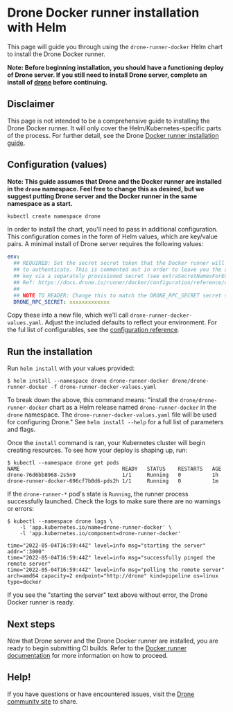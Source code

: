# Drone Docker runner installation with Helm

This page will guide you through using the `drone-runner-docker` Helm chart to install the Drone Docker runner.

**Note: Before beginning installation, you should have a functioning deploy of Drone server. If you still need to install Drone server, complete an install of [drone](../../drone/README.md) before continuing.**

## Disclaimer

This page is not intended to be a comprehensive guide to installing the Drone Docker runner. It will only cover the Helm/Kubernetes-specific parts of the process. For further detail, see the Drone [Docker runner installation guide](https://docs.drone.io/runner/docker/overview/).

## Configuration (values)

**Note: This guide assumes that Drone and the Docker runner are installed in the `drone` namespace. Feel free to change this as desired, but we suggest putting Drone server and the Docker runner in the same namespace as a start.**

```bash
kubectl create namespace drone
```

In order to install the chart, you'll need to pass in additional configuration. This configuration comes in the form of Helm values, which are key/value pairs. A minimal install of Drone server requires the following values:

```yaml
env:
  ## REQUIRED: Set the secret secret token that the Docker runner will use
  ## to authenticate. This is commented out in order to leave you the ability to set the
  ## key via a separately provisioned secret (see extraSecretNamesForEnvFrom above).
  ## Ref: https://docs.drone.io/runner/docker/configuration/reference/drone-rpc-secret/
  ##
  ## NOTE TO READER: Change this to match the DRONE_RPC_SECRET secret set in your drone server configs.
  DRONE_RPC_SECRET: xxxxxxxxxxxxx
``` 

Copy these into a new file, which we'll call `drone-runner-docker-values.yaml`. Adjust the included defaults to reflect your environment. For the ful list of configurables, see the [configuration reference](https://docs.drone.io/runner/docker/configuration/). 

## Run the installation

Run `helm install` with your values provided:

```console
$ helm install --namespace drone drone-runner-docker drone/drone-runner-docker -f drone-runner-docker-values.yaml
```

To break down the above, this command means: "install the `drone/drone-runner-docker` chart as a Helm release named `drone-runner-docker` in the `drone` namespace. The `drone-runner-docker-values.yaml` file will be used for configuring Drone." See `helm install --help` for a full list of parameters and flags.

Once the `install` command is ran, your Kubernetes cluster will begin creating resources. To see how your deploy is shaping up, run:

```console
$ kubectl --namespace drone get pods
NAME                                 READY   STATUS    RESTARTS   AGE
drone-76d6bb8968-2s5n9               1/1     Running   0          1h
drone-runner-docker-696cf7b8d6-pds2h 1/1     Running   0          1m
``` 

If the `drone-runner-*` pod's state is `Running`, the runner process successfully launched. Check the logs to make sure there are no warnings or errors:

```console
$ kubectl --namespace drone logs \
    -l 'app.kubernetes.io/name=drone-runner-docker' \
    -l 'app.kubernetes.io/component=drone-runner-docker'

time="2022-05-04T16:59:44Z" level=info msg="starting the server" addr=":3000"
time="2022-05-04T16:59:44Z" level=info msg="successfully pinged the remote server"
time="2022-05-04T16:59:44Z" level=info msg="polling the remote server" arch=amd64 capacity=2 endpoint="http://drone" kind=pipeline os=linux type=docker
```

If you see the "starting the server" text above without error, the Drone Docker runner is ready.

## Next steps

Now that Drone server and the Drone Docker runner are installed, you are ready to begin submitting CI builds. Refer to the [Docker runner documentation](https://docs.drone.io/pipeline/docker/overview/) for more information on how to proceed.

## Help! 

If you have questions or have encountered issues, visit the [Drone community site](https://community.harness.io/c/drone/14) to share.
